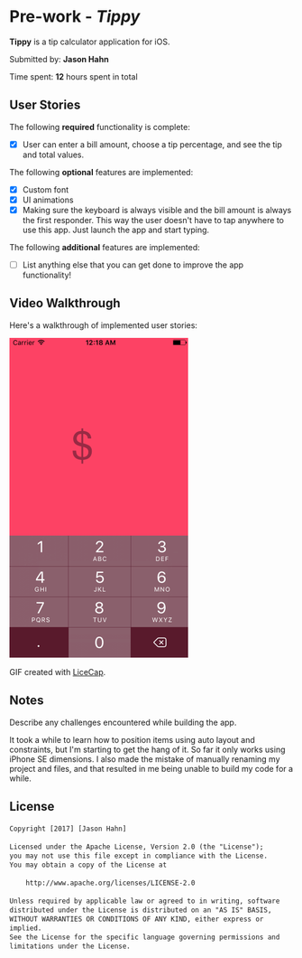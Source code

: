 # Pre-work - *Tippy*

**Tippy** is a tip calculator application for iOS.

Submitted by: **Jason Hahn**

Time spent: **12** hours spent in total

## User Stories

The following **required** functionality is complete:
* [x] User can enter a bill amount, choose a tip percentage, and see the tip and total values.

The following **optional** features are implemented:
* [x] Custom font
* [x] UI animations
* [x] Making sure the keyboard is always visible and the bill amount is always the first responder. This way the user doesn't have to tap anywhere to use this app. Just launch the app and start typing.

The following **additional** features are implemented:

- [ ] List anything else that you can get done to improve the app functionality!

## Video Walkthrough 

Here's a walkthrough of implemented user stories:

<a href="https://github.com/jchahn/Tippy/blob/master/Tippy%20Demo.gif" target="_blank"><img src='https://github.com/jchahn/Tippy/blob/master/Tippy%20Demo.gif' title='Video Walkthrough' width='' alt='Video Walkthrough' /></a>

GIF created with [LiceCap](http://www.cockos.com/licecap/).

## Notes

Describe any challenges encountered while building the app.

It took a while to learn how to position items using auto layout and constraints, but I'm starting to get the hang of it. So far it only works using iPhone SE dimensions. I also made the mistake of manually renaming my project and files, and that resulted in me being unable to build my code for a while.

## License

    Copyright [2017] [Jason Hahn]

    Licensed under the Apache License, Version 2.0 (the "License");
    you may not use this file except in compliance with the License.
    You may obtain a copy of the License at

        http://www.apache.org/licenses/LICENSE-2.0

    Unless required by applicable law or agreed to in writing, software
    distributed under the License is distributed on an "AS IS" BASIS,
    WITHOUT WARRANTIES OR CONDITIONS OF ANY KIND, either express or implied.
    See the License for the specific language governing permissions and
    limitations under the License.
